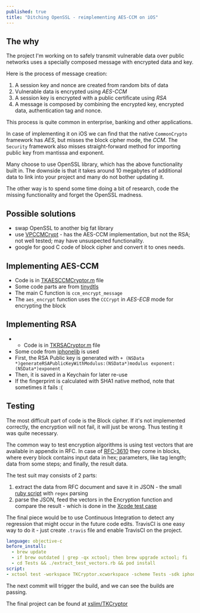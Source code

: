 ```yaml
---
published: true
title: "Ditching OpenSSL - reimplementing AES-CCM on iOS"
---
```


## The why
The project I'm working on to safely transmit vulnerable data over public networks uses a specially composed message with encrypted data and key.

Here is the process of message creation:
1. A session key and nonce are created from random bits of data
2. Vulnerable data is encrypted using *AES-CCM*
3. A session key is encrypted with a public certificate using *RSA*
4. A message is composed by combining the encrypted key, encrypted data, authentication tag and nonce.

This process is quite common in enterprise, banking and other applications.

In case of implementing it on iOS we can find that the native `CommonCrypto` framework has *AES*, but misses the block cipher mode, the *CCM*. The `Security` framework also misses straight-forward method for importing public key from mantissa and exponent. 

Many choose to use OpenSSL library, which has the above functionality built in. The downside is that it takes around 10 megabytes of additional data to link into your project and many do not bother updating it.

The other way is to spend some time doing a bit of research, code the missing functionality and forget the OpenSSL madness.

## Possible solutions
* swap OpenSSL to another big fat library
* use [VPCCMCrypt](https://github.com/billp/VPCCMCrypt) - has the AES-CCM implementation, but not the RSA; not well tested; may have unsuspected functionality.
* google for good C code of block cipher and convert it to ones needs.

## Implementing AES-CCM
* Code is in [TKAESCCMCryptor.m](https://github.com/xslim/TKCryptor/blob/master/TKCryptor/TKAESCCMCryptor.m) file
* Some code parts are from [tinydtls](https://github.com/cetic/tinydtls/)
* The main C function is `ccm_encrypt_message`
* The `aes_encrypt` function uses the `CCCrypt` in *AES-ECB* mode for encrypting the block


## Implementing RSA
* * Code is in [TKRSACryptor.m](https://github.com/xslim/TKCryptor/blob/master/TKCryptor/TKRSACryptor.m) file
* Some code from [iphonelib](https://github.com/meinside/iphonelib) is used
* First, the RSA Public key is generated with `+ (NSData *)generateRSAPublicKeyWithModulus:(NSData*)modulus exponent:(NSData*)exponent`
* Then, it is saved in a Keychain for later re-use
* If the fingerprint is calculated with SHA1 native method, note that sometimes it fails :(

## Testing
The most difficult part of code is the Block cipher. If it's not implemented correctly, the encryption will not fail, it will  just be wrong. Thus testing it was quite necessary.

The common way to test encryption algorithms is using test vectors that are available in appendix in RFC. In case of [RFC-3610](https://github.com/xslim/TKCryptor/blob/master/rfc3610.txt#L549) they come in blocks, where every block contains input data in hex; parameters, like tag length; data from some steps; and finally, the result data. 

The test suit may consists of 2 parts:
 1. extract the data from RFC document and save it in JSON - the small [ruby script](https://github.com/xslim/TKCryptor/blob/master/Tests/extract_test_vectors.rb) with `regex` parsing
 2. parse the JSON, feed the vectors in the Encryption function and compare the result - which is done in the [Xcode test case](https://github.com/xslim/TKCryptor/blob/master/Tests/Tests/AESCCMTest.m#L23)

The final piece would be to use Continuous Integration to detect any regression that might occur in the future code edits. TravisCI is one easy way to do it - just create `.travis` file and enable TravisCI on the project. 

``` yaml
language: objective-c
before_install:
  - brew update
  - if brew outdated | grep -qx xctool; then brew upgrade xctool; fi
  - cd Tests && ./extract_test_vectors.rb && pod install
script:
- xctool test -workspace TKCryptor.xcworkspace -scheme Tests -sdk iphonesimulator ONLY_ACTIVE_ARCH=NO
```

The next commit will trigger the build, and we can see the builds are passing. 

The final project can be found at [xslim/TKCryptor](https://github.com/xslim/TKCryptor)

